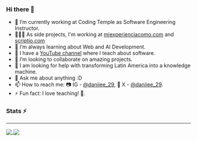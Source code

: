 ### Hi there 👋

- 🔭 I’m currently working at Coding Temple as Software Engineering Instructor.
- 🧑🏻‍💻 As side projects, I'm working at [miexperienciacomo.com](https://www.miexperienciacomo.com/) and [scriptio.com](https://www.scriptioo.com/)
- 🌱 I’m always learning about Web and AI Development.
- 🎥 I have a [YouTube channel](https://www.youtube.com/@DaniiEE) where I teach about software.
- 👯 I’m looking to collaborate on amazing projects.
- 🚀 I am looking for help with transforming Latin America into a knowledge machine.
- 💬 Ask me about anything :D
- 📫 How to reach me: 📷 IG - <a href="https://www.instagram.com/daniiee_29/" target="_blank">@daniiee_29</a>, 🦜 X - <a href="https://twitter.com/daniiee_29" target="_blank">@daniiee_29</a>.
- ⚡ Fun fact: I love teaching! 💚.

### Stats ⚡️
___________________________________________________________________

<a href="https://git.io/streak-stats" >
  <img align="center" src="https://github-readme-stats.vercel.app/api?username=danii2020&show_icons=true&theme=tokyonight&hide_border=true"/>
</a>
<a href="https://git.io/streak-stats">
  <img align="center" src="https://github-readme-stats.vercel.app/api/top-langs/?username=danii2020&layout=compact&langs_count=8&theme=tokyonight&hide_border=true"/>
</a>

